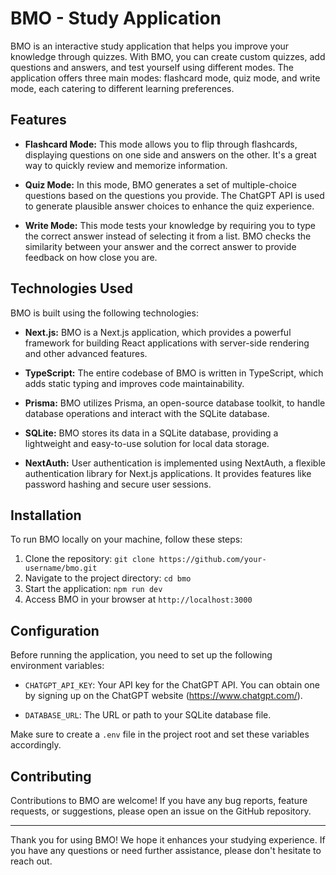 # BMO - Study Application

BMO is an interactive study application that helps you improve your knowledge through quizzes. With BMO, you can create custom quizzes, add questions and answers, and test yourself using different modes. The application offers three main modes: flashcard mode, quiz mode, and write mode, each catering to different learning preferences.

## Features

- **Flashcard Mode:** This mode allows you to flip through flashcards, displaying questions on one side and answers on the other. It's a great way to quickly review and memorize information.

- **Quiz Mode:** In this mode, BMO generates a set of multiple-choice questions based on the questions you provide. The ChatGPT API is used to generate plausible answer choices to enhance the quiz experience.

- **Write Mode:** This mode tests your knowledge by requiring you to type the correct answer instead of selecting it from a list. BMO checks the similarity between your answer and the correct answer to provide feedback on how close you are.

## Technologies Used

BMO is built using the following technologies:

- **Next.js:** BMO is a Next.js application, which provides a powerful framework for building React applications with server-side rendering and other advanced features.

- **TypeScript:** The entire codebase of BMO is written in TypeScript, which adds static typing and improves code maintainability.

- **Prisma:** BMO utilizes Prisma, an open-source database toolkit, to handle database operations and interact with the SQLite database.

- **SQLite:** BMO stores its data in a SQLite database, providing a lightweight and easy-to-use solution for local data storage.

- **NextAuth:** User authentication is implemented using NextAuth, a flexible authentication library for Next.js applications. It provides features like password hashing and secure user sessions.

## Installation

To run BMO locally on your machine, follow these steps:

1. Clone the repository: `git clone https://github.com/your-username/bmo.git`
2. Navigate to the project directory: `cd bmo`
3. Start the application: `npm run dev`
6. Access BMO in your browser at `http://localhost:3000`

## Configuration

Before running the application, you need to set up the following environment variables:

- `CHATGPT_API_KEY`: Your API key for the ChatGPT API. You can obtain one by signing up on the ChatGPT website (https://www.chatgpt.com/).

- `DATABASE_URL`: The URL or path to your SQLite database file.

Make sure to create a `.env` file in the project root and set these variables accordingly.

## Contributing

Contributions to BMO are welcome! If you have any bug reports, feature requests, or suggestions, please open an issue on the GitHub repository.

---

Thank you for using BMO! We hope it enhances your studying experience. If you have any questions or need further assistance, please don't hesitate to reach out.
